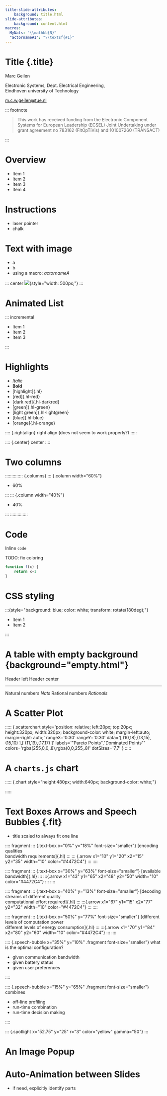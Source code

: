 ```yaml
---
title-slide-attributes:
    background: title.html
slide-attributes:
    background: content.html
macros:
  MyNats: "\\mathbb{N}"
  "actorname#1": "\\textsf{#1}"
---
```


# Title {.title}

Marc Geilen

Electronic Systems, Dept. Electrical Engineering,\
Eindhoven university of Technology

[m.c.w.geilen@tue.nl](m.c.w.geilen@tue.nl)

::: footnote

> This work has received funding from the Electronic Component Systems for European Leadership (ECSEL) Joint Undertaking under grant agreement no 783162 (FitOpTiVis) and 101007260 (TRANSACT)

:::

# Overview

- Item 1
- Item 2
- Item 3
- Item 4

# Instructions

- laser pointer
- chalk

# Text with image

- a
- b
- using a macro: ${{actorname{A}}}$

::: center
![](figures/example.png){style="width: 500px;"}
:::

# Animated List

::: incremental

- Item 1
- Item 2
- Item 3

:::

# Highlights

- *Italic*
- **Bold**
- [highlight]{.hl}
- [red]{.hl-red}
- [dark red]{.hl-darkred}
- [green]{.hl-green}
- [light green]{.hl-lightgreen}
- [blue]{.hl-blue}
- [orange]{.hl-orange}

:::: {.rightalign}
right align (does not seem to work properly?)
:::::

:::: {.center}
center
::::

# Two columns

:::::::::::::: {.columns}
::: {.column width="60%"}

- 60%

:::
::: {.column width="40%"}

- 40%

:::
::::::::::::::

# Code

Inline `code`

TODO: fix coloring

``` javascript
function f(x) {
    return x+1
}
```

# CSS styling

:::{style="background: blue; color: white; transform: rotate(180deg);"}

- Item 1
- Item 2

:::

# A table with empty background {background="empty.html"}

Header left                         Header center
--------------------------------  -----------------
Natural numbers                   ${{Nats}}$
Rational numbers                  ${{Rationals}}$

# A Scatter Plot

::::: {.scatterchart
  style='position: relative; left:20px; top:20px; height:320px; width:320px; background-color: white; margin-left:auto; margin-right: auto;'
  rangeX='0:30'
  rangeY='0:30'
  data='[
        (10,18),(13,15),(15,10)
    ],[
        (11,19),(17,17)
    ]'
  labels='"Pareto Points","Dominated Points"'
  colors='rgba(255,0,0,.8),rgba(0,0,255,.8)'
  dotSizes='7,7'
  }
:::::

# A `charts.js` chart

::::: {.chart style="height:480px; width:640px; background-color: white;"}
<!--
{
  "options": {
    "scales": {
      "x": {
        "type": "linear",
        "min": 0,
        "max": 50,
        "ticks": {
            "font": {
                "size": 24,
                "weight": "bold"
            },
            "color": "black"
        }
      },
      "y": {
        "type": "linear",
        "min": 0,
        "max": 20,
        "ticks": {
            "font": {
                "size": 24,
                "weight": "bold"
            },
            "color": "black"
        }
      }
    },
    "plugins": {
      "legend": {
        "display": false
      }
    }
  },
  "data": {
    "datasets":[
      {
        "data":[{"x": 10, "y": 18}, {"x": 15, "y": 10}],
        "backgroundColor":"rgba(255,0,0,.8)",
        "pointRadius": 10, "pointHoverRadius": 20
      },
      {
        "data":[{"x": 11, "y": 19}, {"x": 17, "y": 17}],
        "backgroundColor":"rgba(0,0,255,.8)",
        "pointRadius": 10, "pointHoverRadius": 20
      }
    ]
  }
}
-->
:::::

# Text Boxes Arrows and Speech Bubbles {.fit}

- title scaled to always fit one line

:::: fragment
::: {.text-box x="0%" y="18%" font-size="smaller"}
[encoding qualities\
bandwidth requirements]{.hl}
:::
::: {.arrow x1="10" y1="20" x2="15" y2="35" width="10" color="#4472C4"}
:::
::::

:::: fragment
::: {.text-box x="30%" y="63%" font-size="smaller"}
[available bandwidth]{.hl}
:::
:::{.arrow x1="43" y1="65" x2="48" y2="50" width="10" color="#4472C4"}
:::
::::

:::: fragment
::: {.text-box x="40%" y="13%" font-size="smaller"}
[decoding streams of different quality\
computational effort required]{.hl}
:::
:::{.arrow x1="67" y1="15" x2="77" y2="32" width="10" color="#4472C4"}
:::
::::

:::: fragment
::: {.text-box x="50%" y="77%" font-size="smaller"}
[different levels of computation power\
different levels of energy consumption]{.hl}
:::
:::{.arrow x1="70" y1="84" x2="80" y2="60" width="10" color="#4472C4"}
:::
::::

:::: {.speech-bubble x="35%" y="10%" .fragment font-size="smaller"}
what is the optimal configuration?

- given communication bandwidth
- given battery status
- given user preferences

::::

:::: {.speech-bubble x="15%" y="65%" .fragment font-size="smaller"}
combines

- off-line profiling
- run-time combination
- run-time decision making

::::

::: {.spotlight x="52.75" y="25" r="3" color="yellow" gamma="50"}
:::

# An Image Popup

# Auto-Animation between Slides

- if need, explicitly identify parts


<!-- markdownlint-disable-file MD024 MD025 MD041 MD035 MD045 -->
